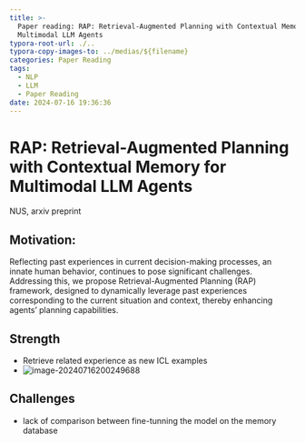 ```yaml
---
title: >-
  Paper reading: RAP: Retrieval-Augmented Planning with Contextual Memory for
  Multimodal LLM Agents
typora-root-url: ./..
typora-copy-images-to: ../medias/${filename}
categories: Paper Reading
tags:
  - NLP
  - LLM
  - Paper Reading
date: 2024-07-16 19:36:36
---
```


# RAP: Retrieval-Augmented Planning with Contextual Memory for Multimodal LLM Agents

NUS, arxiv preprint

## Motivation:

Reflecting past experiences in current decision-making processes, an innate human behavior, continues to pose significant challenges. Addressing this, we propose Retrieval-Augmented Planning (RAP) framework, designed to dynamically leverage past experiences corresponding to the current situation and context, thereby enhancing agents’ planning capabilities.

## Strength

* Retrieve related experience as new ICL examples
* ![image-20240716200249688](/medias/Paper-reading-RAP-Retrieval-Augmented-Planning-with-Contextual-Memory-for-Multimodal-LLM-Agents/image-20240716200249688.png)

## Challenges

* lack of comparison between fine-tunning the model on the memory database

